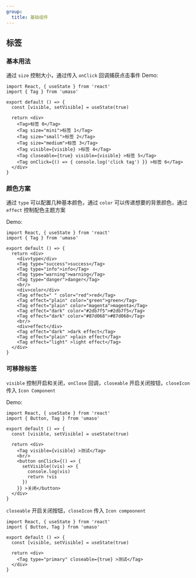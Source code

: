 ```yaml
---
group:
  title: 基础组件
---
```


## 标签
### 基本用法
通过 `size` 控制大小，通过传入 `onClick` 回调捕获点击事件
Demo:

```tsx
import React, { useState } from 'react'
import { Tag } from 'umaso'

export default () => {
  const [visible, setVisible] = useState(true)

  return <div>
    <Tag>标签 0</Tag>
    <Tag size="mini">标签 1</Tag>
    <Tag size="small">标签 2</Tag>
    <Tag size="medium">标签 3</Tag>
    <Tag visible={visible} >标签 4</Tag>
    <Tag closeable={true} visible={visible} >标签 5</Tag>
    <Tag onClick={() => { console.log('click tag') }} >标签 6</Tag>
  </div>
}
```
### 颜色方案
通过 `type` 可以配置几种基本颜色，通过 `color` 可以传递想要的背景颜色，通过 `effect` 控制配色主题方案

Demo:

```tsx
import React, { useState } from 'react'
import { Tag } from 'umaso'

export default () => {
  return <div>
    <div>type</div>
    <Tag type="success">success</Tag>
    <Tag type="info">info</Tag>
    <Tag type="warning">warning</Tag>
    <Tag type="danger">danger</Tag>
    <br/>
    <div>color</div>
    <Tag effect=" " color="red">red</Tag>
    <Tag effect="plain" color="green">green</Tag>
    <Tag effect="plain" color="magenta">magenta</Tag>
    <Tag effect="dark" color="#2db7f5">#2db7f5</Tag>
    <Tag effect="dark" color="#87d068">#87d068</Tag>
    <br/>
    <div>effect</div>
    <Tag effect="dark" >dark effect</Tag>
    <Tag effect="plain" >plain effect</Tag>
    <Tag effect="light" >light effect</Tag>
  </div>
}
```


### 可移除标签
`visible` 控制开启和关闭，`onClose` 回调，`closeable` 开启关闭按钮，`closeIcon` 传入 `Icon Component`

Demo: 

```tsx
import React, { useState } from 'react'
import { Button, Tag } from 'umaso'

export default () => {
  const [visible, setVisible] = useState(true)

  return <div>
    <Tag visible={visible} >测试</Tag>
    <br/>
    <button onClick={() => {
      setVisible((vis) => {
        console.log(vis)
        return !vis
      })
    }} >关闭</button>
  </div>
}

```

`closeable` 开启关闭按钮，`closeIcon` 传入 `Icon compoonent`

```tsx
import React, { useState } from 'react'
import { Button, Tag } from 'umaso'

export default () => {
  const [visible, setVisible] = useState(true)

  return <div>
    <Tag type="primary" closeable={true} >测试</Tag>
  </div>
}

```

<API />
